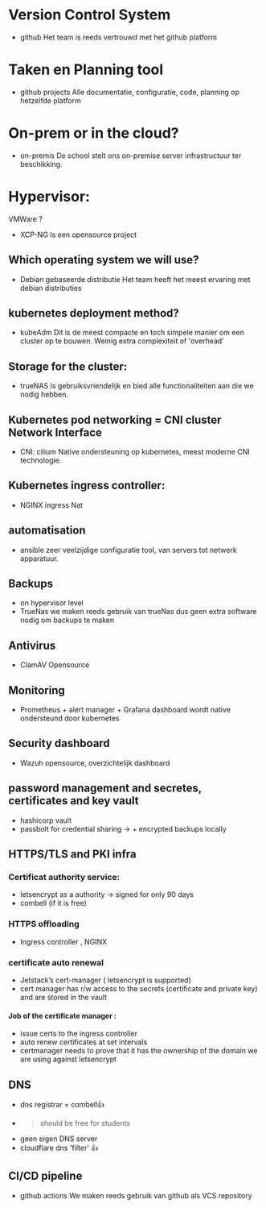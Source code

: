 # Version Control System
- github
  Het team is reeds vertrouwd met het github platform

# Taken en Planning tool
- github projects
  Alle documentatie, configuratie, code, planning op hetzelfde platform 
  
# On-prem or in the cloud?
- on-premis
De school stelt ons on-premise server infrastructuur ter beschikking.

# Hypervisor:
VMWare ?
- XCP-NG
  Is een opensource project

## Which operating system we will use?
- Debian gebaseerde distributie
  Het team heeft het meest ervaring met debian distributies

## kubernetes deployment method?
- kubeAdm
  Dit is de meest compacte en toch simpele manier om een cluster op te bouwen. Weinig extra complexiteit of 'overhead'

## Storage for the cluster:
- trueNAS
  Is gebruiksvriendelijk en bied alle functionaliteiten aan die we nodig hebben.

## Kubernetes pod networking = CNI cluster Network Interface
- CNI: cilium
  Native ondersteuning op kubernetes, meest moderne CNI technologie.

## Kubernetes ingress controller:
- NGINX ingress
  Nat

## automatisation
- ansible
  zeer veelzijdige configuratie tool, van servers tot netwerk apparatuur.

## Backups
- on hypervisor level 
- TrueNas
    we maken reeds gebruik van trueNas dus geen extra software nodig om backups te maken

## Antivirus
- ClamAV
  Opensource
  
## Monitoring
- Prometheus + alert manager + Grafana dashboard
  wordt native ondersteund door kubernetes

## Security dashboard
- Wazuh
  opensource, overzichtelijk dashboard

## password management and secretes, certificates and key vault
- hashicorp vault
- passbolt for credential sharing
  -> + encrypted backups locally

## HTTPS/TLS and PKI infra
### Certificat authority service:
- letsencrypt as a authority -> signed for only 90 days
- combell (if it is free)
### HTTPS offloading
- Ingress controller , NGINX
### certificate auto renewal
- Jetstack’s cert-manager ( letsencrypt is supported)
- cert manager has r/w access to the secrets (certificate and private key) and are stored in the vault

#### Job of the certificate manager :
- issue certs to the ingress controller
- auto renew certificates at set intervals
- certmanager needs to prove that it has the ownership of the domain we are using against letsencrypt

## DNS
- dns registrar = combell👍 
- > should be free for students
- geen eigen DNS server
- cloudflare dns 'filter' 👍 

## CI/CD pipeline
- github actions
  We maken reeds gebruik van github als VCS repository
